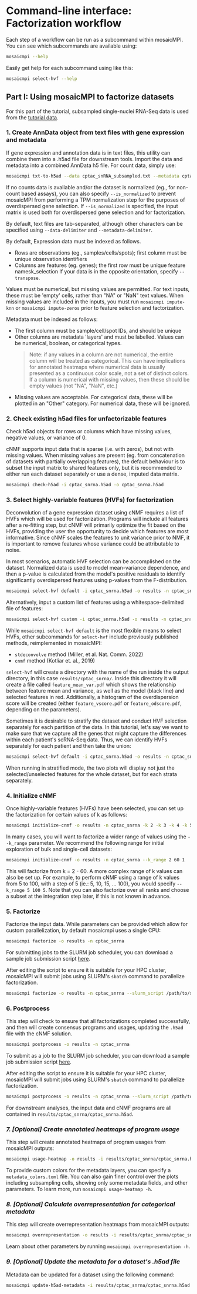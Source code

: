 # Command-line interface: Factorization workflow

Each step of a workflow can be run as a subcommand within mosaicMPI. You can see which subcommands are available using:

```bash
mosaicmpi --help
```

Easily get help for each subcommand using like this:

```bash
mosaicmpi select-hvf --help
```

## Part I: Using mosaicMPI to factorize datasets

For this part of the tutorial, subsampled single-nuclei RNA-Seq data is used from the [tutorial data](https://github.com/MorrissyLab/mosaicMPI/tree/main/tutorial_data).

### 1. Create AnnData object from text files with gene expression and metadata

If gene expression and annotation data is in text files, this utility can combine them into a .h5ad file for downstream tools. Import the data and metadata into a
combined AnnData h5 file. For count data, simply use:

```bash
mosaicmpi txt-to-h5ad --data cptac_snRNA_subsampled.txt --metadata cptac_snRNA_subsampled.metadata.txt -o cptac_snrna.h5ad
```

If no counts data is available and/or the dataset is normalized (eg., for non-count based assays), you can also specify `--is_normalized` to prevent mosaicMPI from
performing a TPM normalization step for the purposes of overdispersed gene selection. If `--is_normalized` is specified, the input matrix is used both for overdispersed
gene selection and for factorization. 

By default, text files are tab-separated, although other characters can be specified using `--data-delimiter` and `--metadata-delimiter`.

By default, Expression data must be indexed as follows.
  - Rows are observations (eg., samples/cells/spots); first column must be unique observation identifiers
  - Columns are features (eg. genes); the first row must be unique feature namesk_selection
If your data is in the opposite orientation, specify `--transpose`.

Values must be numerical, but missing values are permitted. For text inputs, these must be 'empty' cells, rather than "NA" or "NaN" text values. When missing
values are included in the inputs, you must run `mosaicmpi impute-knn` or `mosaicmpi impute-zeros` prior to feature selection and factorization.

Metadata must be indexed as follows:

  - The first column must be sample/cell/spot IDs, and should be unique
  - Other columns are metadata 'layers' and must be labelled. Values can be numerical, boolean, or categorical types.
      > Note: if any values in a column are not numerical, the entire column will be treated as categorical. This can have implications for annotated heatmaps
      where numerical data is usually presented as a continuous color scale, not a set of distinct colors. If a column is numerical with missing values, then these should be empty values (not "NA", "NaN", etc.)
  - Missing values are acceptable. For categorical data, these will be plotted in an "Other" category. For numerical data, these will be ignored.

### 2. Check existing h5ad files for unfactorizable features

Check h5ad objects for rows or columns which have missing values, negative values, or variance of 0.

cNMF  supports input data that is sparse (i.e. with zeros), but not with missing values. When missing values are present (eg. from concatenation of datasets with partially overlapping features), the default behaviour is to subset the input matrix to shared features only, but it is recommended to either run each dataset separately or use a dense, imputed data matrix.

```bash
mosaicmpi check-h5ad -i cptac_snrna.h5ad -o cptac_snrna.h5ad
```

### 3. Select highly-variable features (HVFs) for factorization

Deconvolution of a gene expression dataset using cNMF requires a list of HVFs which will be used for factorization. Programs will include all features after a re-fitting step, but cNMF will primarily optimize the fit based on the HVFs, providing the user the opportunity to decide which features are most informative. Since cNMF scales the features to unit variance prior to NMF, it is important to remove features whose variance could be attributable to noise.

In most scenarios, automatic HVF selection can be accomplished on the dataset. Normalized data is used to model mean-variance dependence, and then a p-value is calculated from the model's positive residuals to identify significantly overdispersed features using p-values from the F-distribution.

```bash
mosaicmpi select-hvf default -i cptac_snrna.h5ad -o results -n cptac_snrna --alpha 0.05
```

Alternatively, input a custom list of features using a whitespace-delimited file of features:
```bash
mosaicmpi select-hvf custom -i cptac_snrna.h5ad -o results -n cptac_snrna --feature_list features.txt
```

While `mosaicmpi select-hvf default` is the most flexible means to select HVFs, other subcommands for `select-hvf` include previously published methods, reimplemented in mosaicMPI:
  - `stdeconvolve` method (Miller, et al. Nat. Comm. 2022)
  - `cnmf` method (Kotliar et. al., 2019)

`select-hvf` will create a directory with the name of the run inside the output directory, in this case `results/cptac_snrna/`.
Inside this directory it will create a file called `feature_mean_var.pdf` which shows the relationship between feature mean and variance, as well as the model (black line) and selected features in red. Additionally, a histogram of the overdispersion score will be created (either `feature_vscore.pdf` or `feature_odscore.pdf`, depending on the parameters).

Sometimes it is desirable to stratify the dataset and conduct HVF selection separately for each partition of the data. In this tutorial, let's say we want to make sure that we capture all the genes that might capture the differences within each patient's scRNA-Seq data. Thus, we can identify HVFs separately for each patient and then take the union:

```bash
mosaicmpi select-hvf default -i cptac_snrna.h5ad -o results -n cptac_snrna --alpha 0.05 --stratify_by patient
```

When running in stratified mode, the two plots will display not just the selected/unselected features for the whole dataset, but for each strata separately.

### 4. Initialize cNMF

Once highly-variable features (HVFs) have been selected, you can set up the factorization for certain values of k as follows:

```bash
mosaicmpi initialize-cnmf -o results -n cptac_snrna -k 2 -k 3 -k 4 -k 5
```

In many cases, you will want to factorize a wider range of values using the `--k_range` parameter. We recommend the following range for initial exploration of bulk and single-cell datasets:

```bash
mosaicmpi initialize-cnmf -o results -n cptac_snrna --k_range 2 60 1
```
This will factorize from k = 2 - 60. A more complex range of k values can also be set up. For example, to perform cNMF using a range of k values from 5 to 100, with a step of 5 (ie.: 5, 10, 15, ... 100), you would specify `--k_range 5 100 5`. Note that you can also factorize over all ranks and choose a subset at the integration step later, if this is not known in advance.

### 5. Factorize

Factorize the input data. While parameters can be provided which allow for custom parallelization, by default mosaicmpi uses a single CPU:

```bash
mosaicmpi factorize -o results -n cptac_snrna
```

For submitting jobs to the SLURM job scheduler, you can download a sample job submission script [here](https://github.com/MorrissyLab/mosaicMPI/tree/main/scripts/slurm_factorize.sh).

After editing the script to ensure it is suitable for your HPC cluster, mosaicMPI will submit jobs using SLURM's `sbatch` command to parallelize factorization.

```bash
mosaicmpi factorize -o results -n cptac_snrna --slurm_script /path/to/slurm_factorize.sh
```

### 6. Postprocess

This step will check to ensure that all factorizations completed successfully, and then will create consensus programs and usages, updating the `.h5ad` file with the cNMF solution.

```bash
mosaicmpi postprocess -o results -n cptac_snrna
```

To submit as a job to the SLURM job scheduler, you can download a sample job submission script [here](https://github.com/MorrissyLab/mosaicMPI/tree/main/scripts/slurm_postprocess.sh).

After editing the script to ensure it is suitable for your HPC cluster, mosaicMPI will submit jobs using SLURM's `sbatch` command to parallelize factorization.

```bash
mosaicmpi postprocess -o results -n cptac_snrna --slurm_script /path/to/slurm_postprocess.sh
```

For downstream analyses, the input data and cNMF programs are all contained in `results/cptac_snrna/cptac_snrna.h5ad`.

### *7. [Optional] Create annotated heatmaps of program usage*

This step will create annotated heatmaps of program usages from mosaicMPI outputs:

```bash
mosaicmpi usage-heatmap -o results -i results/cptac_snrna/cptac_snrna.h5ad
```

To provide custom colors for the metadata layers, you can specify a `metadata_colors.toml` file. You can also gain finer control over the plots including subsampling cells, showing only some metadata fields, and other parameters. To learn more, run `mosaicmpi usage-heatmap -h`.


### *8. [Optional] Calculate overrepresentation for categorical metadata*

This step will create overrepresentation heatmaps from mosaicMPI outputs:

```bash
mosaicmpi overrepresentation -o results -i results/cptac_snrna/cptac_snrna.h5ad -m metadata_colors.toml
```

Learn about other parameters by running `mosaicmpi overrepresentation -h`.


### *9. [Optional] Update the metadata for a dataset's .h5ad file*

Metadata can be updated for a dataset using the following command:

```bash
mosaicmpi update-h5ad-metadata -i results/cptac_snrna/cptac_snrna.h5ad -m cptac_snRNA_subsampled.metadata_updated.txt
```

